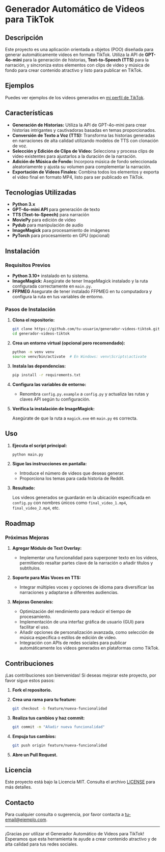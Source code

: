 # Generador Automático de Videos para TikTok

## Descripción

Este proyecto es una aplicación orientada a objetos (POO) diseñada para generar automáticamente videos en formato TikTok. Utiliza la API de **GPT-4o-mini** para la generación de historias, **Text-to-Speech (TTS)** para la narración, y sincroniza estos elementos con clips de video y música de fondo para crear contenido atractivo y listo para publicar en TikTok.

## Ejemplos

Puedes ver ejemplos de los videos generados en [mi perfil de TikTok]([https://www.tiktok.com/@tu_usuario](https://www.tiktok.com/@reddit.cc0)).

## Características

- **Generación de Historias:** Utiliza la API de GPT-4o-mini para crear historias intrigantes y cautivadoras basadas en temas proporcionados.
- **Conversión de Texto a Voz (TTS):** Transforma las historias generadas en narraciones de alta calidad utilizando modelos de TTS con clonación de voz.
- **Selección y Edición de Clips de Video:** Selecciona y procesa clips de video existentes para ajustarlos a la duración de la narración.
- **Adición de Música de Fondo:** Incorpora música de fondo seleccionada aleatoriamente y ajusta su volumen para complementar la narración.
- **Exportación de Videos Finales:** Combina todos los elementos y exporta el video final en formato MP4, listo para ser publicado en TikTok.

## Tecnologías Utilizadas

- **Python 3.x**
- **GPT-4o-mini API** para generación de texto
- **TTS (Text-to-Speech)** para narración
- **MoviePy** para edición de video
- **Pydub** para manipulación de audio
- **ImageMagick** para procesamiento de imágenes
- **PyTorch** para procesamiento en GPU (opcional)

## Instalación

### Requisitos Previos

- **Python 3.10+** instalado en tu sistema.
- **ImageMagick:** Asegúrate de tener ImageMagick instalado y la ruta configurada correctamente en `main.py`.
- **FFPMEG** Asegurate de tener instalado FFPMEG en tu computadora y configura la ruta en tus variables de entorno.

### Pasos de Instalación

1. **Clona el repositorio:**

    ```bash
    git clone https://github.com/tu-usuario/generador-videos-tiktok.git
    cd generador-videos-tiktok
    ```

2. **Crea un entorno virtual (opcional pero recomendado):**

    ```bash
    python -m venv venv
    source venv/bin/activate  # En Windows: venv\Scripts\activate
    ```

3. **Instala las dependencias:**

    ```bash
    pip install -r requirements.txt
    ```

4. **Configura las variables de entorno:**

    - Renombra `config.py.example` a `config.py` y actualiza las rutas y claves API según tu configuración.

5. **Verifica la instalación de ImageMagick:**

    Asegúrate de que la ruta a `magick.exe` en `main.py` es correcta.

## Uso

1. **Ejecuta el script principal:**

    ```bash
    python main.py
    ```

2. **Sigue las instrucciones en pantalla:**

    - Introduce el número de videos que deseas generar.
    - Proporciona los temas para cada historia de Reddit.

3. **Resultado:**

    Los videos generados se guardarán en la ubicación especificada en `config.py` con nombres únicos como `final_video_1.mp4`, `final_video_2.mp4`, etc.

## Roadmap

### Próximas Mejoras

1. **Agregar Módulo de Text Overlay:**
    - Implementar una funcionalidad para superponer texto en los videos, permitiendo resaltar partes clave de la narración o añadir títulos y subtítulos.

2. **Soporte para Más Voces en TTS:**
    - Integrar múltiples voces y opciones de idioma para diversificar las narraciones y adaptarse a diferentes audiencias.

3. **Mejoras Generales:**
    - Optimización del rendimiento para reducir el tiempo de procesamiento.
    - Implementación de una interfaz gráfica de usuario (GUI) para facilitar el uso.
    - Añadir opciones de personalización avanzada, como selección de música específica o estilos de edición de video.
    - Integración con APIs de redes sociales para publicar automáticamente los videos generados en plataformas como TikTok.

## Contribuciones

¡Las contribuciones son bienvenidas! Si deseas mejorar este proyecto, por favor sigue estos pasos:

1. **Fork el repositorio.**
2. **Crea una rama para tu feature:**

    ```bash
    git checkout -b feature/nueva-funcionalidad
    ```

3. **Realiza tus cambios y haz commit:**

    ```bash
    git commit -m "Añadir nueva funcionalidad"
    ```

4. **Empuja tus cambios:**

    ```bash
    git push origin feature/nueva-funcionalidad
    ```

5. **Abre un Pull Request.**

## Licencia

Este proyecto está bajo la Licencia MIT. Consulta el archivo [LICENSE](LICENSE) para más detalles.

## Contacto

Para cualquier consulta o sugerencia, por favor contacta a [tu-email@ejemplo.com](mailto:tu-email@ejemplo.com).

---

¡Gracias por utilizar el Generador Automático de Videos para TikTok! Esperamos que esta herramienta te ayude a crear contenido atractivo y de alta calidad para tus redes sociales.
